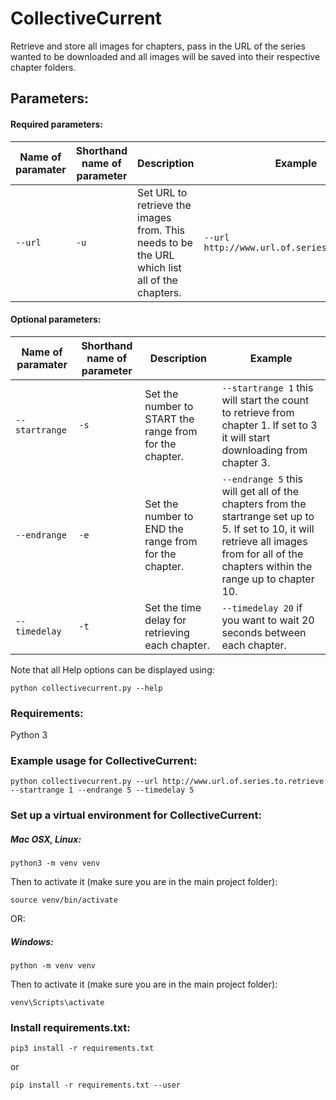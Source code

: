 # CollectiveCurrent

Retrieve and store all images for chapters, pass in the URL of the series wanted to be downloaded and all images will be saved into their respective chapter folders.

## Parameters:
#### Required parameters:
| Name of paramater | Shorthand name of parameter | Description | Example |
|-------------- | ------------- | ------------- | ------------- |
| `--url` | `-u` | Set URL to retrieve the images from. This needs to be the URL which list all of the chapters. | `--url http://www.url.of.series.to.retrieve` |


#### Optional parameters:
| Name of paramater | Shorthand name of parameter | Description | Example |
|-------------- | ------------- | ------------- | ------------- |
| `--startrange` | `-s` | Set the number to START the range from for the chapter. | `--startrange 1` this will start the count to retrieve from chapter 1. If set to 3 it will start downloading from chapter 3. |
| `--endrange` | `-e` | Set the number to END the range from for the chapter. | `--endrange 5` this will get all of the chapters from the startrange set up to 5. If set to 10, it will retrieve all images from for all of the chapters within the range up to chapter 10. |
| `--timedelay` | `-t` | Set the time delay for retrieving each chapter. | `--timedelay 20` if you want to wait 20 seconds between each chapter. |

Note that all Help options can be displayed using:

```python collectivecurrent.py --help```

### Requirements:
Python 3

### Example usage for CollectiveCurrent:

```python collectivecurrent.py --url http://www.url.of.series.to.retrieve --startrange 1 --endrange 5 --timedelay 5```

### Set up a virtual environment for CollectiveCurrent:

##### Mac OSX, Linux:

```python3 -m venv venv```

Then to activate it (make sure you are in the main project folder):

```source venv/bin/activate```

OR:

##### Windows:
```python -m venv venv```

Then to activate it (make sure you are in the main project folder):

```venv\Scripts\activate```

### Install requirements.txt:
```pip3 install -r requirements.txt```

or

```pip install -r requirements.txt --user```

